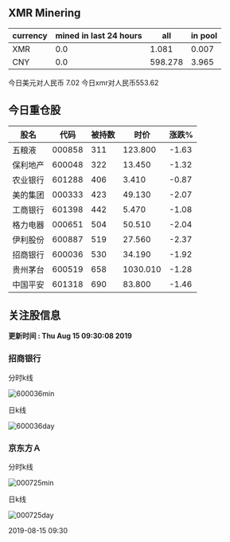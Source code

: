 ## XMR Minering

|currency|mined in last 24 hours|all|in pool|
|---|---|---|---|
|XMR|0.0|1.081|0.007|
|CNY|0.0|598.278|3.965|

今日美元对人民币 7.02	今日xmr对人民币553.62


## 今日重仓股 

|股名|代码|被持数|时价|涨跌%|
|---|---|---|---|---|
|五粮液|000858|311|123.800|-1.63|
|保利地产|600048|322|13.450|-1.32|
|农业银行|601288|406|3.410|-0.87|
|美的集团|000333|423|49.130|-2.07|
|工商银行|601398|442|5.470|-1.08|
|格力电器|000651|504|50.510|-2.04|
|伊利股份|600887|519|27.560|-2.37|
|招商银行|600036|530|34.190|-1.92|
|贵州茅台|600519|658|1030.010|-1.28|
|中国平安|601318|690|83.800|-1.46|

## 关注股信息
**更新时间 : Thu Aug 15 09:30:08 2019**
### 招商银行 
分时k线

![600036min](http://image.sinajs.cn/newchart/min/n/sh600036.gif)

日k线

![600036day](http://image.sinajs.cn/newchart/daily/n/sh600036.gif)

### 京东方Ａ 
分时k线

![000725min](http://image.sinajs.cn/newchart/min/n/sz000725.gif)

日k线

![000725day](http://image.sinajs.cn/newchart/daily/n/sz000725.gif)

2019-08-15 09:30
